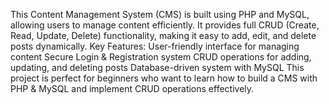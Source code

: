 This Content Management System (CMS) is built using PHP and MySQL, allowing users to manage content efficiently. It provides full CRUD (Create, Read, Update, Delete) functionality, making it easy to add, edit, and delete posts dynamically.
Key Features:
 User-friendly interface for managing content
 Secure Login & Registration system
 CRUD operations for adding, updating, and deleting posts
 Database-driven system with MySQL
 This project is perfect for beginners who want to learn how to build a CMS with PHP & MySQL and implement CRUD operations effectively. 






















